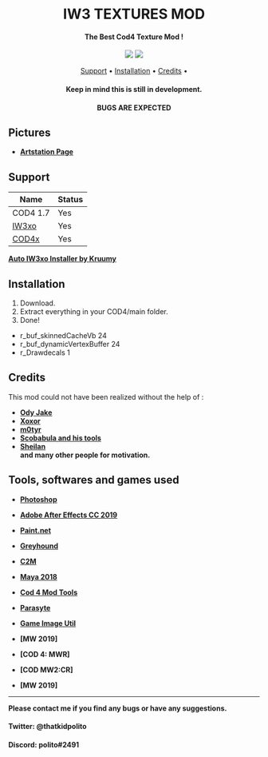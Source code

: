 <h1 align="center">
  <br>
  IW3 TEXTURES MOD
  <br>
</h1>

<h4 align="center">The Best Cod4 Texture Mod </a>!</h4>
<div align="center">
  <a href="https://github.com/Polito1/IW3-ENHANCER-MOD/releases""><img src="https://img.shields.io/github/downloads/Politohh/IW3-TEXTURES-MOD/total"></a>
  <a href="https://paypal.me/politoggs"><img src="https://img.shields.io/badge/Donate-Paypal-orange?style=flat-square"></a>
</div>
<p align="center">
  <a href="#support">Support</a> •
  <a href="#installation">Installation</a> •
  <a href="#credits">Credits</a> •
</p>
</div>
<h4 align="center">Keep in mind this is still in development.</a></h4>
<h4 align="center">BUGS ARE EXPECTED</a></h4>



 ## Pictures 
 
  - **[Artstation Page](https://www.artstation.com/artwork/blawbg)**                                 
                  
## Support

| Name | Status |
| --- | --- |
| COD4 1.7 | Yes |
| [IW3xo](https://github.com/xoxor4d/iw3xo-dev) | Yes |
| [COD4x](https://cod4x.ovh/t/releases/24) | Yes |

**[Auto IW3xo Installer by Kruumy](https://github.com/kruumy/iw3xo-one-click-installer)**

## Installation

1. Download.
2. Extract everything in your COD4/main folder.
3. Done!


- r_buf_skinnedCacheVb 24
- r_buf_dynamicVertexBuffer 24
- r_Drawdecals 1

## Credits

This mod could not have been realized without the help of :
                  
- **[Ody Jake](https://youtube.com/@rawkhardt)**
- **[Xoxor](https://github.com/xoxor4d)**
- **[m0tyr](https://www.youtube.com/@m0tyr896)**                  
- **[Scobabula and his tools](https://github.com/Scobalula)**
- **[Sheilan](https://github.com/sheilan102)**                  
  **and many other people for motivation.**                  
                  
## Tools, softwares and games used
- **[Photoshop](https://www.adobe.com/fr/products/photoshop.html)**
- **[Adobe After Effects CC 2019](https://www.adobe.com/fr/products/aftereffects.html)**
- **[Paint.net](https://www.getpaint.net/)**                  
- **[Greyhound](https://github.com/Scobalula/Greyhound)**
- **[C2M](https://github.com/sheilan102/C2M)** 
- **[Maya 2018](https://www.autodesk.com/campaigns/maya)**                   
- **[Cod 4 Mod Tools](https://github.com/promod/CoD4-Mod-Tools)**                   
- **[Parasyte](https://mega.nz/folder/t3IjwTya#ejz51YKryd7CujUrl8C92Q/file/VmAATTrL)**                   
- **[Game Image Util](https://github.com/Scobalula/GameImageUtil)**  

- **[MW 2019]**
- **[COD 4: MWR]**
- **[COD MW2:CR]**
- **[MW 2019]**

---

**Please contact me if you find any bugs or have any suggestions.**
#### Twitter: @thatkidpolito
#### Discord: polito#2491


